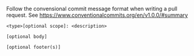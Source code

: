 Follow the convensional commit message format when writing a pull request. 
See https://www.conventionalcommits.org/en/v1.0.0/#summary

```text
<type>[optional scope]: <description>

[optional body]

[optional footer(s)]
```
